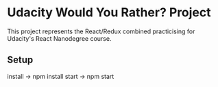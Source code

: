 # Udacity Would You Rather? Project
This project represents the React/Redux combined practicising for Udacity's React Nanodegree course.

## Setup

install -> npm install
start -> npm start
